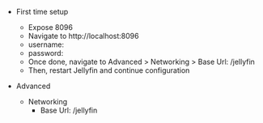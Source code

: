 - First time setup
  - Expose 8096
  - Navigate to http://localhost:8096
  - username:
  - password:
  - Once done, navigate to Advanced > Networking > Base Url: /jellyfin
  - Then, restart Jellyfin and continue configuration
  

- Advanced
  - Networking
    - Base Url: /jellyfin 